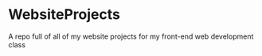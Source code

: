 # WebsiteProjects

A repo full of all of my website projects for my front-end web development class
